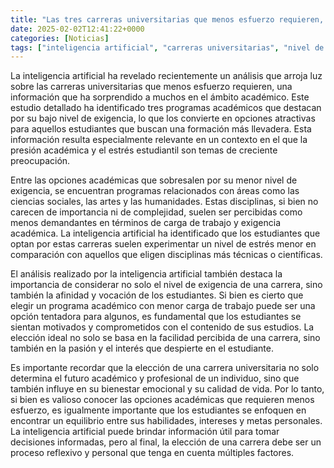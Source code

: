 ```yaml
---
title: "Las tres carreras universitarias que menos esfuerzo requieren, según la inteligencia artificial"
date: 2025-02-02T12:41:22+0000
categories: [Noticias]
tags: ["inteligencia artificial", "carreras universitarias", "nivel de exigencia", "carga de trabajo", "estrés estudiantil", "programas académicos", "elección de carrera."]
---
```


La inteligencia artificial ha revelado recientemente un análisis que arroja luz sobre las carreras universitarias que menos esfuerzo requieren, una información que ha sorprendido a muchos en el ámbito académico. Este estudio detallado ha identificado tres programas académicos que destacan por su bajo nivel de exigencia, lo que los convierte en opciones atractivas para aquellos estudiantes que buscan una formación más llevadera. Esta información resulta especialmente relevante en un contexto en el que la presión académica y el estrés estudiantil son temas de creciente preocupación.

Entre las opciones académicas que sobresalen por su menor nivel de exigencia, se encuentran programas relacionados con áreas como las ciencias sociales, las artes y las humanidades. Estas disciplinas, si bien no carecen de importancia ni de complejidad, suelen ser percibidas como menos demandantes en términos de carga de trabajo y exigencia académica. La inteligencia artificial ha identificado que los estudiantes que optan por estas carreras suelen experimentar un nivel de estrés menor en comparación con aquellos que eligen disciplinas más técnicas o científicas.

El análisis realizado por la inteligencia artificial también destaca la importancia de considerar no solo el nivel de exigencia de una carrera, sino también la afinidad y vocación de los estudiantes. Si bien es cierto que elegir un programa académico con menor carga de trabajo puede ser una opción tentadora para algunos, es fundamental que los estudiantes se sientan motivados y comprometidos con el contenido de sus estudios. La elección ideal no solo se basa en la facilidad percibida de una carrera, sino también en la pasión y el interés que despierte en el estudiante.

Es importante recordar que la elección de una carrera universitaria no solo determina el futuro académico y profesional de un individuo, sino que también influye en su bienestar emocional y su calidad de vida. Por lo tanto, si bien es valioso conocer las opciones académicas que requieren menos esfuerzo, es igualmente importante que los estudiantes se enfoquen en encontrar un equilibrio entre sus habilidades, intereses y metas personales. La inteligencia artificial puede brindar información útil para tomar decisiones informadas, pero al final, la elección de una carrera debe ser un proceso reflexivo y personal que tenga en cuenta múltiples factores.
    